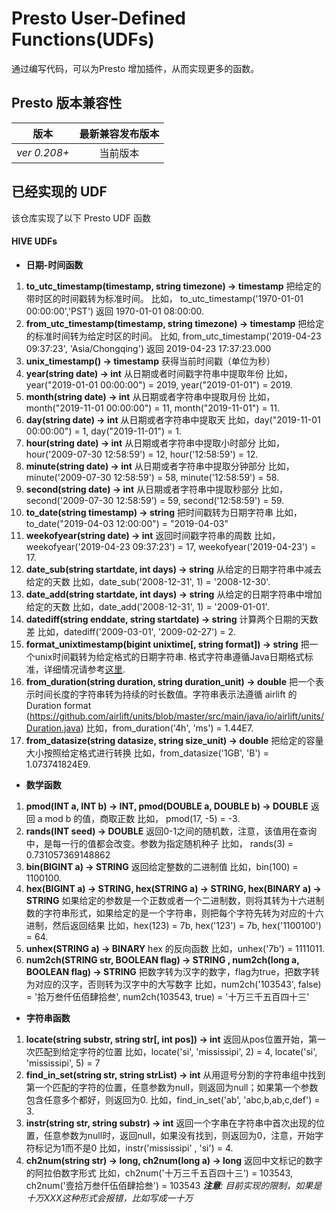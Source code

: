# Presto User-Defined Functions(UDFs)

通过编写代码，可以为Presto 增加插件，从而实现更多的函数。

## Presto 版本兼容性

| 版本  | 最新兼容发布版本 |
| ------------- |:-------------:|
| _ver 0.208+_  | 当前版本    |


## 已经实现的 UDF
该仓库实现了以下 Presto UDF 函数

#### HIVE UDFs
* **日期-时间函数**
 1. **to_utc_timestamp(timestamp, string timezone) -> timestamp** 
      把给定的带时区的时间戳转为标准时间。
      比如， to_utc_timestamp('1970-01-01 00:00:00','PST') 返回 1970-01-01 08:00:00.
 2. **from_utc_timestamp(timestamp, string timezone) -> timestamp**
      把给定的标准时间转为给定时区的时间。 
      比如, from_utc_timestamp('2019-04-23 09:37:23', 'Asia/Chongqing') 返回 2019-04-23 17:37:23.000
 3. **unix_timestamp() -> timestamp**
      获得当前时间戳（单位为秒）
 4. **year(string date) -> int**
      从日期或者时间戳字符串中提取年份
      比如，year("2019-01-01 00:00:00") = 2019, year("2019-01-01") = 2019.
 5. **month(string date) -> int**
      从日期或者字符串中提取月份
      比如，month("2019-11-01 00:00:00") = 11, month("2019-11-01") = 11.
 6. **day(string date) -> int**
      从日期或者字符串中提取天
      比如，day("2019-11-01 00:00:00") = 1, day("2019-11-01") = 1.
 7. **hour(string date) -> int**
      从日期或者字符串中提取小时部分 
      比如，hour('2009-07-30 12:58:59') = 12, hour('12:58:59') = 12.
 1. **minute(string date) -> int**
      从日期或者字符串中提取分钟部分
      比如， minute('2009-07-30 12:58:59') = 58, minute('12:58:59') = 58.
 2. **second(string date) -> int**
      从日期或者字符串中提取秒部分
      比如，second('2009-07-30 12:58:59') = 59, second('12:58:59') = 59.
 3.  **to_date(string timestamp) -> string**
      把时间戳转为日期字符串
      比如，to_date("2019-04-03 12:00:00") = "2019-04-03"
 4.  **weekofyear(string date) -> int**
      返回时间戳字符串的周数
      比如，weekofyear('2019-04-23 09:37:23') = 17, weekofyear('2019-04-23') = 17.
 5.  **date_sub(string startdate, int days) -> string**
      从给定的日期字符串中减去给定的天数
      比如，date_sub('2008-12-31', 1) = '2008-12-30'.
 6.  **date_add(string startdate, int days) -> string**
      从给定的日期字符串中增加给定的天数
      比如，date_add('2008-12-31', 1) = '2009-01-01'.
 7.  **datediff(string enddate, string startdate) -> string**
      计算两个日期的天数差
      比如，datediff('2009-03-01', '2009-02-27') = 2.
 8.  **format_unixtimestamp(bigint unixtime[, string format]) -> string**
      把一个unix时间戳转为给定格式的日期字符串. 格式字符串遵循Java日期格式标准，详细情况请参考[这里](https://docs.oracle.com/javase/8/docs/api/java/time/format/DateTimeFormatter.html).
 9.  **from_duration(string duration, string duration_unit) -> double**
      把一个表示时间长度的字符串转为持续的时长数值。字符串表示法遵循 airlift 的 Duration format (https://github.com/airlift/units/blob/master/src/main/java/io/airlift/units/Duration.java) 
      比如，from_duration('4h', 'ms') = 1.44E7.
 10. **from_datasize(string datasize, string size_unit) -> double**
       把给定的容量大小按照给定格式进行转换
       比如，from_datasize('1GB', 'B') = 1.073741824E9.

* **数学函数**
 1. **pmod(INT a, INT b) -> INT, pmod(DOUBLE a, DOUBLE b) -> DOUBLE**
      返回 a mod b 的值，商取正数
      比如， pmod(17, -5) = -3.
 2. **rands(INT seed) -> DOUBLE**
      返回0-1之间的随机数，注意，该值用在查询中，是每一行的值都会改变。参数为指定随机种子
      比如， rands(3) = 0.731057369148862 
 3. **bin(BIGINT a) -> STRING**
      返回给定整数的二进制值
      比如，bin(100) = 1100100.
 4. **hex(BIGINT a) -> STRING, hex(STRING a) -> STRING, hex(BINARY a) -> STRING**
      如果给定的参数是一个正数或者一个二进制数，则将其转为十六进制数的字符串形式，如果给定的是一个字符串，则把每个字符先转为对应的十六进制，然后返回结果
      比如，hex(123) = 7b, hex('123') = 7b, hex('1100100') = 64.
 5. **unhex(STRING a) -> BINARY**
      hex 的反向函数
      比如，unhex('7b') = 1111011.
 6. **num2ch(STRING str, BOOLEAN flag) -> STRING , num2ch(long a, BOOLEAN flag) -> STRING** 
      把数字转为汉字的数字，flag为true，把数字转为对应的汉字，否则转为汉字中的大写数字
      比如，num2ch('103543', false) = '拾万叁仟伍佰肆拾叁', num2ch(103543, true) = '十万三千五百四十三'

* **字符串函数**
 1. **locate(string substr, string str[, int pos]) -> int** 
      返回从pos位置开始，第一次匹配到给定字符的位置
      比如，locate('si', 'mississipi', 2) = 4, locate('si', 'mississipi', 5) = 7
 2. **find_in_set(string str, string strList) -> int** 
      从用逗号分割的字符串组中找到第一个匹配的字符的位置，任意参数为null，则返回为null；如果第一个参数包含任意多个都好，则返回为0.
      比如，find_in_set('ab', 'abc,b,ab,c,def') = 3.
 3. **instr(string str, string substr) -> int** 
      返回一个字串在字符串中首次出现的位置，任意参数为null时，返回null，如果没有找到，则返回为0，注意，开始字符标记为1而不是0
      比如，instr('mississipi' , 'si') = 4.
 4. **ch2num(string str) -> long, ch2num(long a) -> long**
      返回中文标记的数字的阿拉伯数字形式
      比如，ch2num('十万三千五百四十三') = 103543, ch2num('壹拾万叁仟伍佰肆拾叁') = 103543
      _**注意**: 目前实现的限制，如果是十万XXX这种形式会报错，比如写成一十万_
